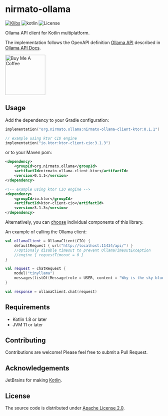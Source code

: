 # nirmato-ollama

[![Klibs](https://img.shields.io/badge/klibs-0.1.1-%237F52FF.svg?logo=kotlin&color=blue)](https://klibs.io/project/nirmato/nirmato-ollama)
![![kotlin](https://kotlinlang.org/)](https://img.shields.io/badge/kotlin--multiplatform-2.1.21-blue.svg?logo=kotlin)
![![License](https://github.com/nirmato/nirmato-ollama/blob/main/LICENSE.md)](https://img.shields.io/github/license/nirmato/nirmato-ollama)

Ollama API client for Kotlin multiplatform.

The implementation follows the OpenAPI definition [Ollama API](oas/ollama-openapi.yaml) described in [Ollama API Docs](https://github.com/ollama/ollama/blob/main/docs/api.md).

<a href="https://www.buymeacoffee.com/kkadete" target="_blank">
    <img src="https://cdn.buymeacoffee.com/buttons/v2/arial-yellow.png" alt="Buy Me A Coffee" style="width: 128px;" >
</a>

## Usage

Add the dependency to your Gradle configuration:

```kotlin
implementation("org.nirmato.ollama:nirmato-ollama-client-ktor:0.1.1")

// example using ktor CIO engine
implementation("io.ktor:ktor-client-cio:3.1.3")
```

or to your Maven pom:

```xml
<dependency>
    <groupId>org.nirmato.ollama</groupId>
    <artifactId>nirmato-ollama-client-ktor</artifactId>
    <version>0.1.1</version>
</dependency>

<!-- example using ktor CIO engine -->
<dependency>
    <groupId>io.ktor</groupId>
    <artifactId>ktor-client-cio</artifactId>
    <version>3.1.3</version>
</dependency>
```

Alternatively, you can [choose](publishing/bom/README.md) individual components of this library.

An example of calling the Ollama client:

```kotlin
val ollamaClient = OllamaClient(CIO) {
    defaultRequest { url("http://localhost:11434/api/") }
    //Optionaly disable timeout to prevent OllamaTimeoutException
    //engine { requestTimeout = 0 }
}

val request = chatRequest {
    model("tinyllama")
    messages(listOf(Message(role = USER, content = "Why is the sky blue?")))
}

val response = ollamaClient.chat(request)
```

## Requirements

- Kotlin 1.8 or later
- JVM 11 or later

## Contributing

Contributions are welcome! Please feel free to submit a Pull Request.

## Acknowledgements

JetBrains for making [Kotlin](https://kotlinlang.org).

## License

The source code is distributed under [Apache License 2.0](LICENSE.md).
